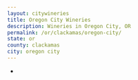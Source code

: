 ```yaml
---
layout: citywineries
title: Oregon City Wineries
description: Wineries in Oregon City, OR
permalink: /or/clackamas/oregon-city/
state: or
county: clackamas
city: oregon city
---
```

-
